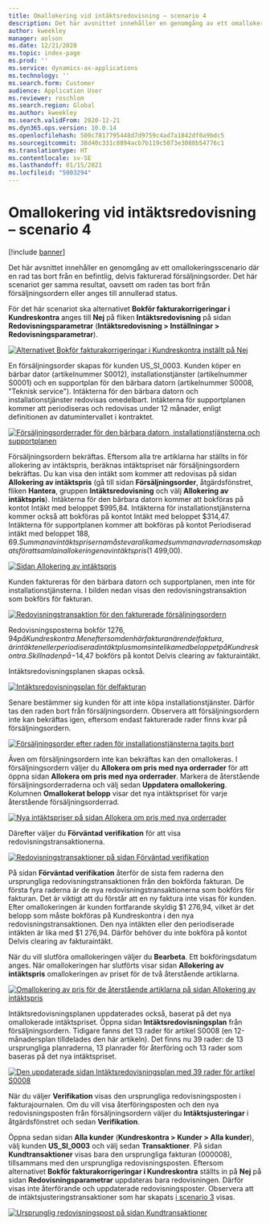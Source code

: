 ```yaml
---
title: Omallokering vid intäktsredovisning – scenario 4
description: Det här avsnittet innehåller en genomgång av ett omallokeringsscenario där en rad tas bort från en befintlig, delvis fakturerad försäljningsorder. Det här scenariot ger samma resultat, oavsett om raden tas bort från försäljningsordern eller anges till annullerad status.
author: kweekley
manager: aolson
ms.date: 12/21/2020
ms.topic: index-page
ms.prod: ''
ms.service: dynamics-ax-applications
ms.technology: ''
ms.search.form: Customer
audience: Application User
ms.reviewer: roschlom
ms.search.region: Global
ms.author: kweekley
ms.search.validFrom: 2020-12-21
ms.dyn365.ops.version: 10.0.14
ms.openlocfilehash: 500c7817795448d7d9759c4ad7a1842df0a9bdc5
ms.sourcegitcommit: 38d40c331c8894acb7b119c5073e3088b54776c1
ms.translationtype: HT
ms.contentlocale: sv-SE
ms.lasthandoff: 01/15/2021
ms.locfileid: "5003294"
---
```

# <a name="revenue-recognition-reallocation--scenario-4"></a>Omallokering vid intäktsredovisning – scenario 4

[!include [banner](../includes/banner.md)]

Det här avsnittet innehåller en genomgång av ett omallokeringsscenario där en rad tas bort från en befintlig, delvis fakturerad försäljningsorder. Det här scenariot ger samma resultat, oavsett om raden tas bort från försäljningsordern eller anges till annullerad status.

För det här scenariot ska alternativet **Bokför fakturakorrigeringar i Kundreskontra** anges till **Nej** på fliken **Intäktsredovisning** på sidan **Redovisningsparametrar** (**Intäktsredovisning \> Inställningar \> Redovisningsparametrar**).

[![Alternativet Bokför fakturakorrigeringar i Kundreskontra inställt på Nej](./media/37_rev-rec-scenarios.png)](./media/37_rev-rec-scenarios.png)

En försäljningsorder skapas för kunden US\_SI\_0003. Kunden köper en bärbar dator (artikelnummer S0012), installationstjänster (artikelnummer S0001) och en supportplan för den bärbara datorn (artikelnummer S0008, "Teknisk service"). Intäkterna för den bärbara datorn och installationstjänster redovisas omedelbart. Intäkterna för supportplanen kommer att periodiseras och redovisas under 12 månader, enligt definitionen av datumintervallet i kontraktet.

[![Försäljningsorderrader för den bärbara datorn, installationstjänsterna och supportplanen](./media/38_rev-rec-scenarios.png)](./media/38_rev-rec-scenarios.png)

Försäljningsordern bekräftas. Eftersom alla tre artiklarna har ställts in för allokering av intäktspris, beräknas intäktspriset när försäljningsordern bekräftas. Du kan visa den intäkt som kommer att redovisas på sidan **Allokering av intäktspris** (gå till sidan **Försäljningsorder**, åtgärdsfönstret, fliken **Hantera**, gruppen **Intäktsredovisning** och välj **Allokering av intäktspris**). Intäkterna för den bärbara datorn kommer att bokföras på kontot Intäkt med beloppet $995,84. Intäkterna för installationstjänsterna kommer också att bokföras på kontot Intäkt med beloppet $314,47. Intäkterna för supportplanen kommer att bokföras på kontot Periodiserad intäkt med beloppet $188,69. Summan av intäktspriserna måste vara lika med summan av raderna som skapats för att samla in allokeringen av intäktspris ($1 499,00).

[![Sidan Allokering av intäktspris](./media/39_rev-rec-scenarios.png)](./media/39_rev-rec-scenarios.png)

Kunden faktureras för den bärbara datorn och supportplanen, men inte för installationstjänsterna. I bilden nedan visas den redovisningstransaktion som bokförs för fakturan.

[![Redovisningstransaktion för den fakturerade försäljningsordern](./media/40_rev-rec-scenarios.png)](./media/40_rev-rec-scenarios.png)

Redovisningsposterna bokför $1 276,94 på Kundreskontra. Men eftersom den här fakturan är en delfaktura, är intäkten eller periodiserad intäkt plus moms inte lika med beloppet på Kundreskontra. Skillnaden på -$14,47 bokförs på kontot Delvis clearing av fakturaintäkt.

Intäktsredovisningsplanen skapas också.

[![Intäktsredovisningsplan för delfakturan](./media/41_rev-rec-scenarios.png)](./media/41_rev-rec-scenarios.png)

Senare bestämmer sig kunden för att inte köpa installationstjänster. Därför tas den raden bort från försäljningsordern. Observera att försäljningsordern inte kan bekräftas igen, eftersom endast fakturerade rader finns kvar på försäljningsordern.

[![Försäljningsorder efter raden för installationstjänsterna tagits bort](./media/42_rev-rec-scenarios.png)](./media/42_rev-rec-scenarios.png)

Även om försäljningsordern inte kan bekräftas kan den omallokeras. I försäljningsordern väljer du **Allokera om pris med nya orderrader** för att öppna sidan **Allokera om pris med nya orderrader**. Markera de återstående försäljningsorderraderna och välj sedan **Uppdatera omallokering**. Kolumnen **Omallokerat belopp** visar det nya intäktspriset för varje återstående försäljningsorderrad.

[![Nya intäktspriser på sidan Allokera om pris med nya orderrader](./media/43_rev-rec-scenarios.png)](./media/43_rev-rec-scenarios.png)

Därefter väljer du **Förväntad verifikation** för att visa redovisningstransaktionerna.

[![Redovisningstransaktioner på sidan Förväntad verifikation](./media/44_rev-rec-scenarios.png)](./media/44_rev-rec-scenarios.png)

På sidan **Förväntad verifikation** återför de sista fem raderna den ursprungliga redovisningstransaktionen från den bokförda fakturan. De första fyra raderna är de nya redovisningstransaktionerna som bokförs för fakturan. Det är viktigt att du förstår att en ny faktura inte visas för kunden. Efter omallokeringen är kunden fortfarande skyldig $1 276,94, vilket är det belopp som måste bokföras på Kundreskontra i den nya redovisningstransaktionen. Den nya intäkten eller den periodiserade intäkten är lika med $1 276,94. Därför behöver du inte bokföra på kontot Delvis clearing av fakturaintäkt.

När du vill slutföra omallokeringen väljer du **Bearbeta**. Ett bokföringsdatum anges. När omallokeringen har slutförts visar sidan **Allokering av intäktspris** omallokeringen av priset för de två återstående artiklarna.

[![Omallokering av pris för de återstående artiklarna på sidan Allokering av intäktspris](./media/45_rev-rec-scenarios.png)](./media/45_rev-rec-scenarios.png)

Intäktsredovisningsplanen uppdaterades också, baserat på det nya omallokerade intäktspriset. Öppna sidan **Intäktsredovisningsplan** från försäljningsordern. Tidigare fanns det 13 rader för artikel S0008 (en 12-månadersplan tilldelades den här artikeln). Det finns nu 39 rader: de 13 ursprungliga planraderna, 13 planrader för återföring och 13 rader som baseras på det nya intäktspriset.

[![Den uppdaterade sidan Intäktsredovisningsplan med 39 rader för artikel S0008](./media/46_rev-rec-scenarios.png)](./media/46_rev-rec-scenarios.png)

När du väljer **Verifikation** visas den ursprungliga redovisningsposten i fakturajournalen. Om du vill visa återföringsposten och den nya redovisningsposten från försäljningsordern väljer du **Intäktsjusteringar** i åtgärdsfönstret och sedan **Verifikation**.

Öppna sedan sidan **Alla kunder** (**Kundreskontra \> Kunder \> Alla kunder**), välj kunden **US\_SI\_0003** och välj sedan **Transaktioner**. På sidan **Kundtransaktioner** visas bara den ursprungliga fakturan (000008), tillsammans med den ursprungliga redovisningsposten. Eftersom alternativet **Bokför fakturakorrigeringar i Kundreskontra** ställts in på **Nej** på sidan **Redovisningsparametrar** uppdateras bara redovisningen. Därför visas inte återförande och uppdaterade redovisningsposter. Observera att de intäktsjusteringstransaktioner som har skapats [i scenario 3](rev-rec-reallocation-scenario-3.md) visas.

[![Ursprunglig redovisningspost på sidan Kundtransaktioner](./media/47_rev-rec-scenarios.png)](./media/47_rev-rec-scenarios.png)
